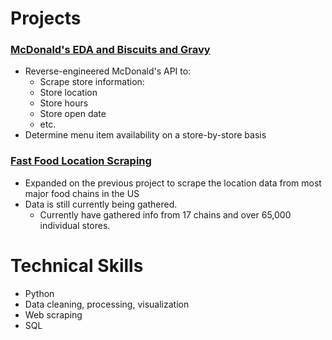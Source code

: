 # Projects
### [McDonald's EDA and Biscuits and Gravy](https://mcbiscuits.herokuapp.com/)
  - Reverse-engineered McDonald's API to:
    - Scrape store information:
    - Store location
    - Store hours
    - Store open date
    - etc.
- Determine menu item availability on a store-by-store basis  
### [Fast Food Location Scraping](https://fastfood-locations.herokuapp.com/)
- Expanded on the previous project to scrape the location data from most major food chains in the US
 - Data is still currently being gathered. 
    - Currently have gathered info from 17 chains and over 65,000 individual stores.

# Technical Skills
- Python
- Data cleaning, processing, visualization
- Web scraping
- SQL
